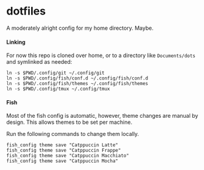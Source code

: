 # dotfiles
A moderately alright config for my home directory. Maybe.

#### Linking

For now this repo is cloned over home, or to a directory like `Documents/dots` and symlinked as needed:

```fish
ln -s $PWD/.config/git ~/.config/git
ln -s $PWD/.config/fish/conf.d ~/.config/fish/conf.d
ln -s $PWD/.config/fish/themes ~/.config/fish/themes
ln -s $PWD/.config/tmux ~/.config/tmux
```

#### Fish

Most of the fish config is automatic, however, theme changes are manual by design. This allows themes to be set per machine.

Run the following commands to change them locally.

```fish
fish_config theme save "Catppuccin Latte"
fish_config theme save "Catppuccin Frappe"
fish_config theme save "Catppuccin Macchiato"
fish_config theme save "Catppuccin Mocha"
```
